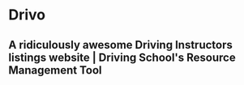 ﻿# Drivo
## A ridiculously awesome Driving Instructors listings website | Driving School's Resource Management Tool